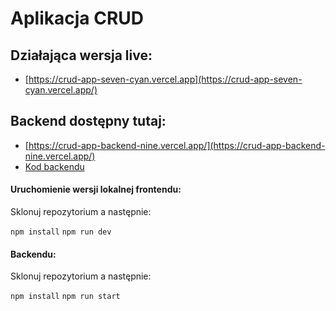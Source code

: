 # Aplikacja CRUD

## Działająca wersja live:

- [https://crud-app-seven-cyan.vercel.app](https://crud-app-seven-cyan.vercel.app/)

## Backend dostępny tutaj:

- [https://crud-app-backend-nine.vercel.app/](https://crud-app-backend-nine.vercel.app/)
- [Kod backendu](https://github.com/daniolsk/crud-app-backend)

#### Uruchomienie wersji lokalnej frontendu:

Sklonuj repozytorium a następnie:

`npm install`
`npm run dev`

#### Backendu:

Sklonuj repozytorium a następnie:

`npm install`
`npm run start`
